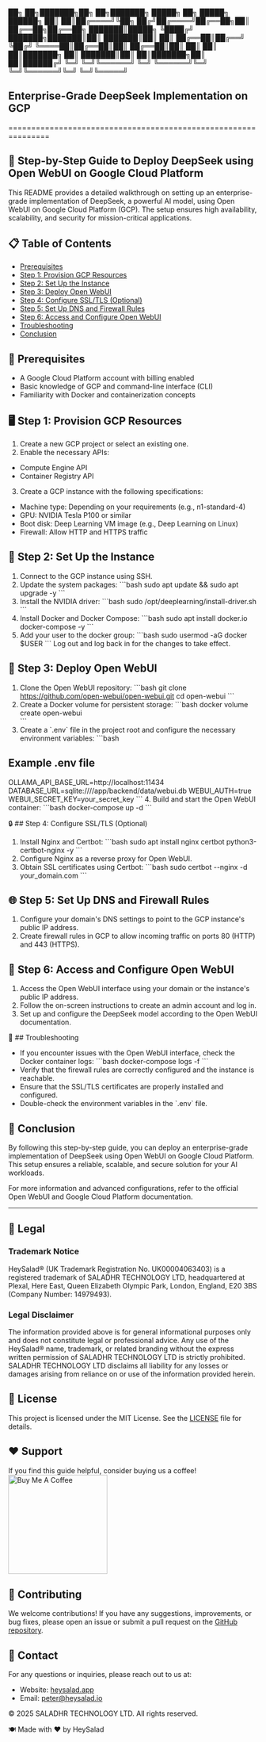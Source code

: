 
██╗  ██╗███████╗██╗   ██╗███████╗ █████╗ ██╗      █████╗ ██████╗ 
██║  ██║██╔════╝╚██╗ ██╔╝██╔════╝██╔══██╗██║     ██╔══██╗██╔══██╗
███████║█████╗   ╚████╔╝ ███████╗███████║██║     ███████║██║  ██║
██╔══██║██╔══╝    ╚██╔╝  ╚════██║██╔══██║██║     ██╔══██║██║  ██║
██║  ██║███████╗   ██║   ███████║██║  ██║███████╗██║  ██║██████╔╝
╚═╝  ╚═╝╚══════╝   ╚═╝   ╚══════╝╚═╝  ╚═╝╚══════╝╚═╝  ╚═╝╚═════╝ 
 
  ## Enterprise-Grade DeepSeek Implementation on GCP         
                                                              
=============================================================== 
 
 ## 🚀 Step-by-Step Guide to Deploy DeepSeek using Open WebUI on Google Cloud Platform
 
This README provides a detailed walkthrough on setting up an enterprise-grade 
implementation of DeepSeek, a powerful AI model, using Open WebUI on Google Cloud 
Platform (GCP). The setup ensures high availability, scalability, and security for
mission-critical applications.
 
## 📋  Table of Contents
- [Prerequisites](#prerequisites)
- [Step 1: Provision GCP Resources](#step-1-provision-gcp-resources)
- [Step 2: Set Up the Instance](#step-2-set-up-the-instance)
- [Step 3: Deploy Open WebUI](#step-3-deploy-open-webui)
- [Step 4: Configure SSL/TLS (Optional)](#step-4-configure-ssltls-optional)
- [Step 5: Set Up DNS and Firewall Rules](#step-5-set-up-dns-and-firewall-rules)
- [Step 6: Access and Configure Open WebUI](#step-6-access-and-configure-open-webui)
- [Troubleshooting](#troubleshooting)
- [Conclusion](#conclusion)
 
## 🔧 Prerequisites
- A Google Cloud Platform account with billing enabled
- Basic knowledge of GCP and command-line interface (CLI)
- Familiarity with Docker and containerization concepts
 
##  🖥️ Step 1: Provision GCP Resources
1. Create a new GCP project or select an existing one.
2. Enable the necessary APIs:
- Compute Engine API
- Container Registry API
3. Create a GCP instance with the following specifications:
- Machine type: Depending on your requirements (e.g., n1-standard-4)
- GPU: NVIDIA Tesla P100 or similar
- Boot disk: Deep Learning VM image (e.g., Deep Learning on Linux)
- Firewall: Allow HTTP and HTTPS traffic
 
## 🔩  Step 2: Set Up the Instance
1. Connect to the GCP instance using SSH.
2. Update the system packages:
     \`\`\`bash
sudo apt update && sudo apt upgrade -y
   \`\`\`
3. Install the NVIDIA driver:
  \`\`\`bash
sudo /opt/deeplearning/install-driver.sh
   \`\`\`
4. Install Docker and Docker Compose:
   \`\`\`bash
     sudo apt install docker.io docker-compose -y
   \`\`\`
5. Add your user to the docker group:
    \`\`\`bash 
   sudo usermod -aG docker $USER
  \`\`\`
   Log out and log back in for the changes to take effect.
 
## 🐳  Step 3: Deploy Open WebUI
  1. Clone the Open WebUI repository:
  \`\`\`bash
  git clone https://github.com/open-webui/open-webui.git
  cd open-webui
  \`\`\`
2. Create a Docker volume for persistent storage:
  \`\`\`bash
   docker volume create open-webui  
   \`\`\`
3. Create a \`.env\` file in the project root and configure the necessary environment variables:
  \`\`\`bash

## Example .env file
OLLAMA_API_BASE_URL=http://localhost:11434
DATABASE_URL=sqlite:////app/backend/data/webui.db
WEBUI_AUTH=true
WEBUI_SECRET_KEY=your_secret_key
     \`\`\`
4. Build and start the Open WebUI container:
    \`\`\`bash
    docker-compose up -d
     \`\`\`

 🔒 ## Step 4: Configure SSL/TLS (Optional)
1. Install Nginx and Certbot:
     \`\`\`bash
     sudo apt install nginx certbot python3-certbot-nginx -y
     \`\`\`
2. Configure Nginx as a reverse proxy for Open WebUI.
3. Obtain SSL certificates using Certbot:
     \`\`\`bash
     sudo certbot --nginx -d your_domain.com
     \`\`\`
 
  ## 🌐  Step 5: Set Up DNS and Firewall Rules
1. Configure your domain's DNS settings to point to the GCP instance's public IP address.
2. Create firewall rules in GCP to allow incoming traffic on ports 80 (HTTP) and 443 (HTTPS).
 
 ## 🎉  Step 6: Access and Configure Open WebUI
1. Access the Open WebUI interface using your domain or the instance's public IP address.
2. Follow the on-screen instructions to create an admin account and log in.
3. Set up and configure the DeepSeek model according to the Open WebUI documentation.

🤔 ## Troubleshooting
- If you encounter issues with the Open WebUI interface, check the Docker container logs:
    \`\`\`bash
    docker-compose logs -f
    \`\`\`
 - Verify that the firewall rules are correctly configured and the instance is reachable.
 - Ensure that the SSL/TLS certificates are properly installed and configured.
 - Double-check the environment variables in the \`.env\` file.
 
 ## 🎊  Conclusion
By following this step-by-step guide, you can deploy an enterprise-grade implementation 
of DeepSeek using Open WebUI on Google Cloud Platform. This setup ensures a reliable, 
scalable, and secure solution for your AI workloads.
 
   For more information and advanced configurations, refer to the official Open WebUI and
  Google Cloud Platform documentation.
 
  ---
 
##  📜 Legal
 
### Trademark Notice
HeySalad® (UK Trademark Registration No. UK00004063403) is a registered trademark of SALADHR TECHNOLOGY LTD, headquartered at Plexal, Here East, Queen Elizabeth Olympic Park, London, England, E20 3BS (Company Number: 14979493).
 
  ### Legal Disclaimer
The information provided above is for general informational purposes only and does not constitute legal or professional advice. Any use of the HeySalad® name, trademark, or related branding without the express written permission of SALADHR TECHNOLOGY LTD is strictly prohibited. SALADHR TECHNOLOGY LTD disclaims all liability for any losses or damages arising from reliance on or use of the information provided herein.
 
   ## 📜 License
  This project is licensed under the MIT License. See the [LICENSE](LICENSE) file for details.
 
 ##  ❤️  Support
  If you find this guide helpful, consider buying us a coffee!
  <a href="https://www.buymeacoffee.com/heysalad" target="_blank"><img src="https://img.buymeacoffee.com/button-api/?text=Buy me a coffee&emoji=&slug=heysalad&button_colour=FFDD00&font_colour=000000&font_family=Cookie&outline_colour=000000&coffee_colour=ffffff" alt="Buy Me A Coffee" width="200"/></a>
 
## 🤝  Contributing
 We welcome contributions! If you have any suggestions, improvements, or bug fixes, please
   open an issue or submit a pull request on the [GitHub repository](https://github.com/Hey-Salad/AI-Swiss-Army-Knife-v1.git).
 
## 📧  Contact
 For any questions or inquiries, please reach out to us at:
 - Website: [heysalad.app](https://heysalad.app)
 - Email: peter@heysalad.io

© 2025 SALADHR TECHNOLOGY LTD. All rights reserved.

🍽️ Made with ❤️ by HeySalad
